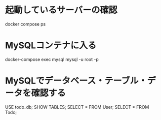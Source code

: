 # 起動しているサーバーの確認
docker compose ps

# MySQLコンテナに入る
docker-compose exec mysql mysql -u root -p

# MySQLでデータベース・テーブル・データを確認する
USE todo_db;
SHOW TABLES;
SELECT * FROM User;
SELECT * FROM Todo;
